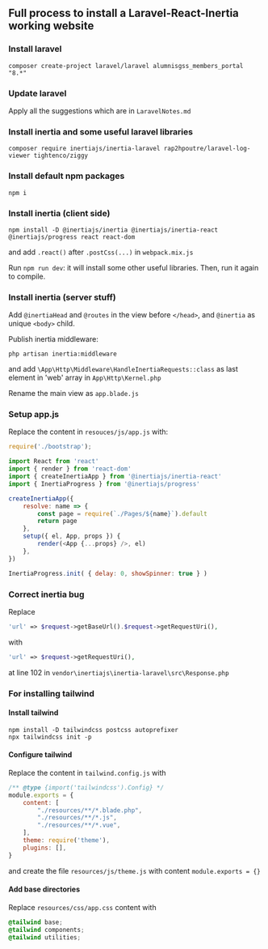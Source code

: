 ## Full process to install a Laravel-React-Inertia working website

### Install laravel
```
composer create-project laravel/laravel alumnisgss_members_portal "8.*"
```

### Update laravel
Apply all the suggestions which are in `LaravelNotes.md`

### Install inertia and some useful laravel libraries
```
composer require inertiajs/inertia-laravel rap2hpoutre/laravel-log-viewer tightenco/ziggy
```

### Install default npm packages
```
npm i
```

### Install inertia (client side)
```
npm install -D @inertiajs/inertia @inertiajs/inertia-react @inertiajs/progress react react-dom
```
and add `.react()` after `.postCss(...)` in `webpack.mix.js`

Run `npm run dev`: it will install some other useful libraries. Then, run it again to compile.

### Install inertia (server stuff)
Add `@inertiaHead` and `@routes` in the view before `</head>`, and `@inertia` as unique `<body>` child.

Publish inertia middleware:
```
php artisan inertia:middleware
```
and add `\App\Http\Middleware\HandleInertiaRequests::class` as last element in 'web' array in `App\Http\Kernel.php`

Rename the main view as `app.blade.js`

### Setup app.js
Replace the content in `resouces/js/app.js` with:
```js
require('./bootstrap');

import React from 'react'
import { render } from 'react-dom'
import { createInertiaApp } from '@inertiajs/inertia-react'
import { InertiaProgress } from '@inertiajs/progress'

createInertiaApp({
    resolve: name => {
        const page = require(`./Pages/${name}`).default
        return page
    },
    setup({ el, App, props }) {
        render(<App {...props} />, el)
    },
})

InertiaProgress.init( { delay: 0, showSpinner: true } )
```

### Correct inertia bug
Replace
```php
'url' => $request->getBaseUrl().$request->getRequestUri(),
```
with
```php
'url' => $request->getRequestUri(),
```
at line 102 in `vendor\inertiajs\inertia-laravel\src\Response.php`

### For installing tailwind
#### Install tailwind
```shell
npm install -D tailwindcss postcss autoprefixer
npx tailwindcss init -p
```
#### Configure tailwind
Replace the content in `tailwind.config.js` with
```js
/** @type {import('tailwindcss').Config} */
module.exports = {
    content: [
        "./resources/**/*.blade.php",
        "./resources/**/*.js",
        "./resources/**/*.vue",
    ],
    theme: require('theme'),
    plugins: [],
}
```
and create the file `resources/js/theme.js` with content `module.exports = {}`
#### Add base directories
Replace `resources/css/app.css` content with
```css
@tailwind base;
@tailwind components;
@tailwind utilities;
```